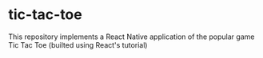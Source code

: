 # tic-tac-toe
This repository implements a React Native application of the popular game Tic Tac Toe (builted using React's tutorial)

